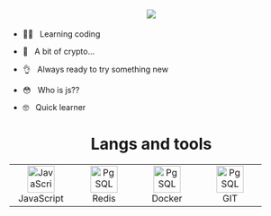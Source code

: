 <h1 align="center">
    <img src="https://readme-typing-svg.herokuapp.com?font=Roboto+Condensed&weight=600&size=22&duration=3000&pause=1000&color=DFDFDF&background=1D7AFF00&width=500&height=40&lines=__+Hey!+Glad+to+see+you+here+__">
</h1>


- 👼🏻 &nbsp; Learning coding 

- 🙈 &nbsp; A bit of crypto...

- 👌 &nbsp; Always ready to try something new

- 😳 &nbsp; Who is js??

- 🤓 &nbsp; Quick learner


<h1 align="center"><b>Langs and tools</b></h1>

<table align="center">
  <tr>
    <td align="center" width="96">
        <img src="https://img.icons8.com/color/512/javascript.png" width="48" height="48" alt="JavaScript" />
        <br>JavaScript
    </td>
    <td align="center" width="96">
        <img src="https://plugins.jetbrains.com/files/12820/141266/icon/pluginIcon.svg" width="48" height="48" alt="PgSQL" />
        <br>Redis
    </td>
    <td align="center" width="96">
        <img src="https://img.icons8.com/dusk/512/docker.png" width="48" height="48" alt="PgSQL" />
        <br>Docker
    </td>
    <td align="center" width="96">
        <img src="https://tproger.ru/s3/uploads/2020/12/git_guide_for_beginners-cover-icon-original.png" width="48" height="48" alt="PgSQL" />
        <br>GIT
    </td>
  </tr>
<!---
darkystacks/darkystacks is a ✨ special ✨ repository because its `README.md` (this file) appears on your GitHub profile.
You can click the Preview link to take a look at your changes.
--->
